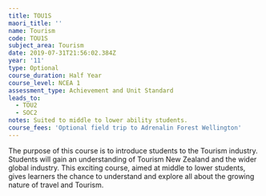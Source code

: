 ```yaml
---
title: TOU1S
maori_title: ''
name: Tourism
code: TOU1S
subject_area: Tourism
date: 2019-07-31T21:56:02.384Z
year: '11'
type: Optional
course_duration: Half Year
course_level: NCEA 1
assessment_type: Achievement and Unit Standard
leads_to:
  - TOU2
  - SOC2
notes: Suited to middle to lower ability students.
course_fees: 'Optional field trip to Adrenalin Forest Wellington'
---
```

The purpose of this course is to introduce students to the Tourism industry. Students will gain an understanding of Tourism New Zealand and the wider global industry. This exciting course, aimed at middle to lower students, gives learners the chance to understand and explore all about the growing nature of travel and Tourism.
